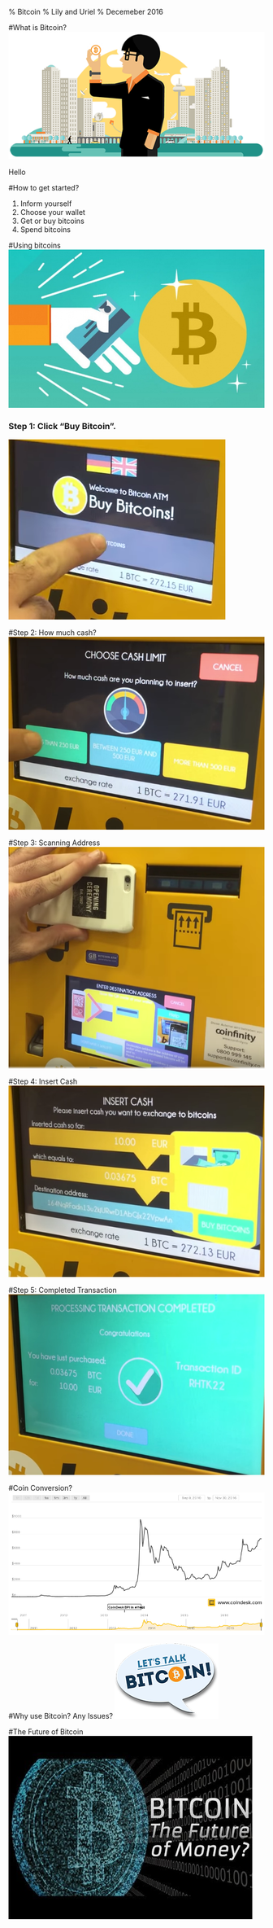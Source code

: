 % Bitcoin
% Lily and Uriel
% Decemeber 2016

#What is Bitcoin?
![](images/what.png)

<aside class="notes"> Hello <aside>

#How to get started?
1. Inform yourself
2. Choose your wallet
3. Get or buy bitcoins
4. Spend bitcoins

#Using bitcoins
![](images/buy.png)

# Step 1: Click “Buy Bitcoin”.
![](images/step1.png)

#Step 2: How much cash?
![](images/step2.png)

#Step 3: Scanning Address
![](images/step4.png)

#Step 4: Insert Cash
![](images/step5.png)

#Step 5: Completed Transaction
![](images/step6.png)



#Coin Conversion?
![](images/coindesk-bpi-chart.png)


#Why use Bitcoin? Any Issues?
![](images/talk.png)

#The Future of Bitcoin 
![](images/future.png)

